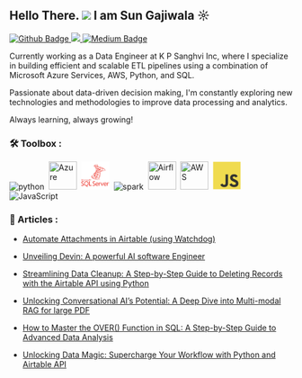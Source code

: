 <h2>
  Hello There. <img src="https://media.giphy.com/media/hvRJCLFzcasrR4ia7z/giphy.gif" width="30px"/> I am Sun Gajiwala ☼
</h2>

<div id="badges">
  <a href="https://github.com/SunGajiwala">
    <img src="https://img.shields.io/badge/github-%23121011.svg?style=for-the-badge&logo=github&logoColor=white" alt="Github Badge"/>
  </a>
  <a href="https://www.linkedin.com/in/sun-gajiwala/">
    <img src="https://img.shields.io/badge/LinkedIn-0077B5?style=for-the-badge&logo=linkedin&logoColor=white">
  </a>
  <a href="https://sungajiwala54.medium.com">
    <img src="https://img.shields.io/badge/Medium-12100E?style=for-the-badge&logo=medium&logoColor=white" alt="Medium Badge"/>
  </a>
</div>

<div>
  
Currently working as a Data Engineer at K P Sanghvi Inc, where I specialize in building efficient and scalable ETL pipelines using a combination of Microsoft Azure Services, AWS, Python, and SQL. 

Passionate about data-driven decision making, I'm constantly exploring new technologies and methodologies to improve data processing and analytics.

Always learning, always growing!

</div>

### 🛠️ Toolbox :
<div>
  <img src="https://cdn.jsdelivr.net/gh/devicons/devicon@latest/icons/python/python-original-wordmark.svg" title="python" alt="python" width="50" height ="50"/>&nbsp;
  <img src="https://cdn.jsdelivr.net/gh/devicons/devicon@latest/icons/azure/azure-original-wordmark.svg" title="Azure" width="50" height="50"/>&nbsp;
  <img src="https://github.com/devicons/devicon/blob/master/icons/microsoftsqlserver/microsoftsqlserver-plain-wordmark.svg" title="MSSQL" width="50" height= "50"/>&nbsp;
  <img src="https://www.vectorlogo.zone/logos/apache_spark/apache_spark-ar21.svg" title="apachespark" alt="spark" width="50" height ="50"/>&nbsp;
  <img src="https://cdn.jsdelivr.net/gh/devicons/devicon@latest/icons/apacheairflow/apacheairflow-original-wordmark.svg" title="Airflow" width="50" height="50"/>&nbsp;
  <img src="https://cdn.jsdelivr.net/gh/devicons/devicon@latest/icons/amazonwebservices/amazonwebservices-original-wordmark.svg" title="AWS" width="50" height="50"/>&nbsp;
  <img src="https://github.com/devicons/devicon/blob/master/icons/javascript/javascript-original.svg" title="JavaScript" alt="JavaScript" width="50" height="50"/>&nbsp;
  <img src="https://cdn.jsdelivr.net/gh/devicons/devicon@latest/icons/git/git-original-wordmark.svg" title="Git" alt="JavaScript" width="50" height="50"/>&nbsp;
</div>

### 📖 Articles :

<div>

- <a href="https://medium.com/@sungajiwala54/automating-attachment-management-in-airtable-the-watchdog-file-uploader-project-b48cde44cb22">Automate Attachments in Airtable (using Watchdog)</a>

- <a href="https://medium.com/@sungajiwala54/unveiling-devin-a-powerful-ai-software-engineer-076a087aaed2">Unveiling Devin: A powerful AI software Engineer</a>

- <a href="https://medium.com/@sungajiwala54/streamlining-data-cleanup-a-step-by-step-guide-to-deleting-records-with-the-airtable-api-using-a4cd4706fe82">Streamlining Data Cleanup: A Step-by-Step Guide to Deleting Records with the Airtable API using Python</a>

- <a href="https://medium.com/@sungajiwala54/unlocking-conversational-ais-potential-a-deep-dive-into-multi-modal-rag-for-large-pdf-f6e48057e08d"> Unlocking Conversational AI’s Potential: A Deep Dive into Multi-modal RAG for large PDF </a>

- <a href="https://medium.com/@sungajiwala54/mastering-the-over-function-in-sql-elevate-your-data-analysis-skills-d85cb4f33d79">How to Master the OVER() Function in SQL: A Step-by-Step Guide to Advanced Data Analysis</a>

- <a href="https://medium.com/@sungajiwala54/using-airtable-api-with-python-5c67b5da45dc">Unlocking Data Magic: Supercharge Your Workflow with Python and Airtable API</a>







